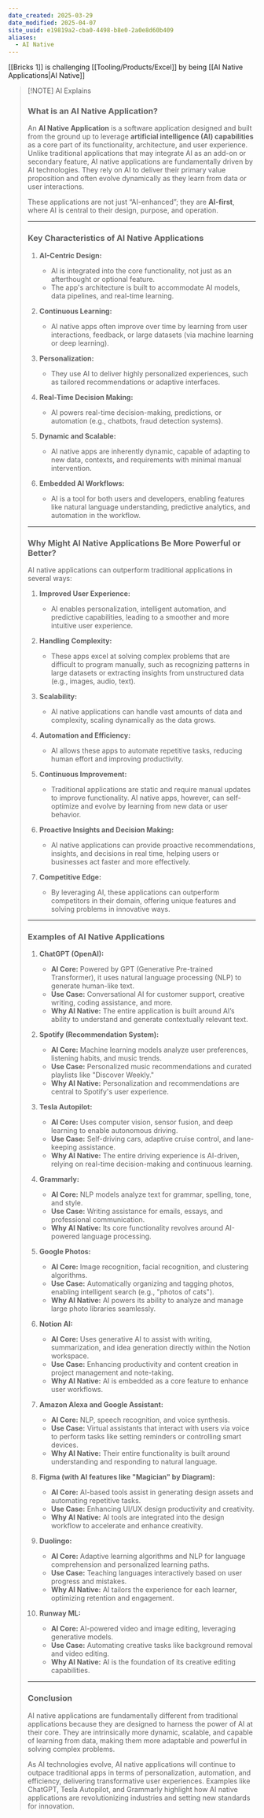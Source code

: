 ```yaml
---
date_created: 2025-03-29
date_modified: 2025-04-07
site_uuid: e19819a2-cba0-4498-b8e0-2a0e8d60b409
aliases:
  - AI Native
---
```


[[Bricks 1]] is challenging [[Tooling/Products/Excel]] by being [[AI Native Applications|AI Native]]
> [!NOTE] AI Explains
> ### **What is an AI Native Application?**
> 
> An **AI Native Application** is a software application designed and built from the ground up to leverage **artificial intelligence (AI) capabilities** as a core part of its functionality, architecture, and user experience. Unlike traditional applications that may integrate AI as an add-on or secondary feature, AI native applications are fundamentally driven by AI technologies. They rely on AI to deliver their primary value proposition and often evolve dynamically as they learn from data or user interactions.
> 
> These applications are not just “AI-enhanced”; they are **AI-first**, where AI is central to their design, purpose, and operation.
> 
> ---
> 
> ### **Key Characteristics of AI Native Applications**
> 
> 1. **AI-Centric Design:**
>     
>     - AI is integrated into the core functionality, not just as an afterthought or optional feature.
>     - The app's architecture is built to accommodate AI models, data pipelines, and real-time learning.
> 2. **Continuous Learning:**
>     
>     - AI native apps often improve over time by learning from user interactions, feedback, or large datasets (via machine learning or deep learning).
> 3. **Personalization:**
>     
>     - They use AI to deliver highly personalized experiences, such as tailored recommendations or adaptive interfaces.
> 4. **Real-Time Decision Making:**
>     
>     - AI powers real-time decision-making, predictions, or automation (e.g., chatbots, fraud detection systems).
> 5. **Dynamic and Scalable:**
>     
>     - AI native apps are inherently dynamic, capable of adapting to new data, contexts, and requirements with minimal manual intervention.
> 6. **Embedded AI Workflows:**
>     
>     - AI is a tool for both users and developers, enabling features like natural language understanding, predictive analytics, and automation in the workflow.
> 
> ---
> 
> ### **Why Might AI Native Applications Be More Powerful or Better?**
> 
> AI native applications can outperform traditional applications in several ways:
> 
> 1. **Improved User Experience:**
>     
>     - AI enables personalization, intelligent automation, and predictive capabilities, leading to a smoother and more intuitive user experience.
> 2. **Handling Complexity:**
>     
>     - These apps excel at solving complex problems that are difficult to program manually, such as recognizing patterns in large datasets or extracting insights from unstructured data (e.g., images, audio, text).
> 3. **Scalability:**
>     
>     - AI native applications can handle vast amounts of data and complexity, scaling dynamically as the data grows.
> 4. **Automation and Efficiency:**
>     
>     - AI allows these apps to automate repetitive tasks, reducing human effort and improving productivity.
> 5. **Continuous Improvement:**
>     
>     - Traditional applications are static and require manual updates to improve functionality. AI native apps, however, can self-optimize and evolve by learning from new data or user behavior.
> 6. **Proactive Insights and Decision Making:**
>     
>     - AI native applications can provide proactive recommendations, insights, and decisions in real time, helping users or businesses act faster and more effectively.
> 7. **Competitive Edge:**
>     
>     - By leveraging AI, these applications can outperform competitors in their domain, offering unique features and solving problems in innovative ways.
> 
> ---
> 
> ### **Examples of AI Native Applications**
> 
> 1. **ChatGPT (OpenAI):**
>     
>     - **AI Core:** Powered by GPT (Generative Pre-trained Transformer), it uses natural language processing (NLP) to generate human-like text.
>     - **Use Case:** Conversational AI for customer support, creative writing, coding assistance, and more.
>     - **Why AI Native:** The entire application is built around AI’s ability to understand and generate contextually relevant text.
> 2. **Spotify (Recommendation System):**
>     
>     - **AI Core:** Machine learning models analyze user preferences, listening habits, and music trends.
>     - **Use Case:** Personalized music recommendations and curated playlists like "Discover Weekly."
>     - **Why AI Native:** Personalization and recommendations are central to Spotify's user experience.
> 3. **Tesla Autopilot:**
>     
>     - **AI Core:** Uses computer vision, sensor fusion, and deep learning to enable autonomous driving.
>     - **Use Case:** Self-driving cars, adaptive cruise control, and lane-keeping assistance.
>     - **Why AI Native:** The entire driving experience is AI-driven, relying on real-time decision-making and continuous learning.
> 4. **Grammarly:**
>     
>     - **AI Core:** NLP models analyze text for grammar, spelling, tone, and style.
>     - **Use Case:** Writing assistance for emails, essays, and professional communication.
>     - **Why AI Native:** Its core functionality revolves around AI-powered language processing.
> 5. **Google Photos:**
>     
>     - **AI Core:** Image recognition, facial recognition, and clustering algorithms.
>     - **Use Case:** Automatically organizing and tagging photos, enabling intelligent search (e.g., "photos of cats").
>     - **Why AI Native:** AI powers its ability to analyze and manage large photo libraries seamlessly.
> 6. **Notion AI:**
>     
>     - **AI Core:** Uses generative AI to assist with writing, summarization, and idea generation directly within the Notion workspace.
>     - **Use Case:** Enhancing productivity and content creation in project management and note-taking.
>     - **Why AI Native:** AI is embedded as a core feature to enhance user workflows.
> 7. **Amazon Alexa and Google Assistant:**
>     
>     - **AI Core:** NLP, speech recognition, and voice synthesis.
>     - **Use Case:** Virtual assistants that interact with users via voice to perform tasks like setting reminders or controlling smart devices.
>     - **Why AI Native:** Their entire functionality is built around understanding and responding to natural language.
> 8. **Figma (with AI features like "Magician" by Diagram):**
>     
>     - **AI Core:** AI-based tools assist in generating design assets and automating repetitive tasks.
>     - **Use Case:** Enhancing UI/UX design productivity and creativity.
>     - **Why AI Native:** AI tools are integrated into the design workflow to accelerate and enhance creativity.
> 9. **Duolingo:**
>     
>     - **AI Core:** Adaptive learning algorithms and NLP for language comprehension and personalized learning paths.
>     - **Use Case:** Teaching languages interactively based on user progress and mistakes.
>     - **Why AI Native:** AI tailors the experience for each learner, optimizing retention and engagement.
> 10. **Runway ML:**
>     
>     - **AI Core:** AI-powered video and image editing, leveraging generative models.
>     - **Use Case:** Automating creative tasks like background removal and video editing.
>     - **Why AI Native:** AI is the foundation of its creative editing capabilities.
> 
> ---
> 
> ### **Conclusion**
> 
> AI native applications are fundamentally different from traditional applications because they are designed to harness the power of AI at their core. They are intrinsically more dynamic, scalable, and capable of learning from data, making them more adaptable and powerful in solving complex problems.
> 
> As AI technologies evolve, AI native applications will continue to outpace traditional apps in terms of personalization, automation, and efficiency, delivering transformative user experiences. Examples like ChatGPT, Tesla Autopilot, and Grammarly highlight how AI native applications are revolutionizing industries and setting new standards for innovation.